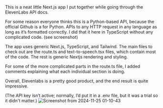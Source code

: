 This is a neat little Next.js app I put together while going through the ElevenLabs API docs.

For some reason everyone thinks this is a Python-based API, because the official Github is a for Python. APIs to any HTTP request in any language as long as it’s formatted correctly. I did that it here in TypeScript without any complicated code. 
(see screenshot)

The app uses generic Next.js, TypeScript, and Tailwind. The main files to check out are the route.ts and text-to-speech.tsx files, which contain most of the code. The rest is generic Nextjs rendering and styling.

For some of the more complicated parts in the route.ts file, I added comments explaining what each individual section is doing.

Overall, Elevenlabs is a pretty good product, and the end result is quite impressive.

(The API key isn’t active; normally, I’d put it in a .env file, but it was a trial so it didn't matter.)
![Screenshot from 2024-11-25 01-10-43](https://github.com/user-attachments/assets/551c488b-759d-4552-a901-3ab626a61d56)
